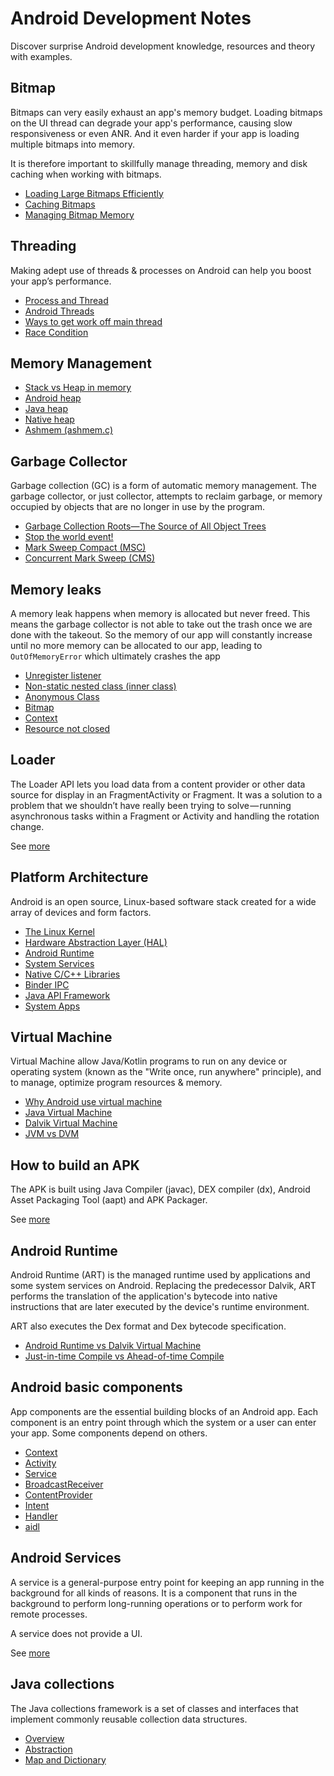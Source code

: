 # Android Development Notes

Discover surprise Android development knowledge, resources and theory with examples.

## Bitmap

Bitmaps can very easily exhaust an app's memory budget. Loading bitmaps on the UI thread can degrade your app's performance, causing slow responsiveness or even ANR. And it even harder if your app is loading multiple bitmaps into memory.

It is therefore important to skillfully manage threading, memory and disk caching when working with bitmaps.

* [Loading Large Bitmaps Efficiently](bitmap.md#loading-large-bitmaps-efficiently)
* [Caching Bitmaps](bitmap.md#caching-bitmaps)
* [Managing Bitmap Memory](bitmap.md#managing-bitmap-memory)


## Threading

Making adept use of threads & processes on Android can help you boost your app’s performance.

* [Process and Thread](threading.md#process-and-thread)
* [Android Threads](threading.md#android-threads)
* [Ways to get work off main thread](threading.md#ways-to-get-work-off-main-thread)
* [Race Condition](threading.md#race-condition)


## Memory Management

* [Stack vs Heap in memory](memory_management.md#stack-vs-heap-in-memory)
* [Android heap](memory_management.md#android-heap)
* [Java heap](memory_management.md#java-heap)
* [Native heap](memory_management.md#native-heap)
* [Ashmem (ashmem.c)](memory_management.md#ashmem-(ashmem.c))


## Garbage Collector

Garbage collection (GC) is a form of automatic memory management. The garbage collector, or just collector, attempts to reclaim garbage, or memory occupied by objects that are no longer in use by the program. 

* [Garbage Collection Roots—The Source of All Object Trees](gc.md#garbage-collection-roots—the-source-of-all-object-trees)
* [Stop the world event!](gc.md#stop-the-world-event!)
* [Mark Sweep Compact (MSC)](gc.md#mark-sweep-compact-(MSC))
* [Concurrent Mark Sweep (CMS)](gc.md#concurrent-mark-sweep-(CMS))


## Memory leaks

A memory leak happens when memory is allocated but never freed. This means the garbage collector is not able to take out the trash once we are done with the takeout. So the memory of our app will constantly increase until no more memory can be allocated to our app, leading to `OutOfMemoryError` which ultimately crashes the app

* [Unregister listener](memory_leaks.md#unregister-listener)
* [Non-static nested class (inner class)](memory_leaks.md#non-static-nested-class-(inner-class))
* [Anonymous Class](memory_leaks.md#anonymous-class)
* [Bitmap](memory_leaks.md#bitmap)
* [Context](memory_leaks.md#context)
* [Resource not closed](memory_leaks.md#resource-not-closed)


## Loader

The Loader API lets you load data from a content provider or other data source for display in an FragmentActivity or Fragment. It was a solution to a problem that we shouldn’t have really been trying to solve — running asynchronous tasks within a Fragment or Activity and handling the rotation change.

See [more](loader.md)


## Platform Architecture

Android is an open source, Linux-based software stack created for a wide array of devices and form factors. 

* [The Linux Kernel](platform_architecture.md#the-linux-kernel)
* [Hardware Abstraction Layer (HAL)](platform_architecture.md#hardware-abstraction-layer-hal)
* [Android Runtime](platform_architecture.md#android-runtime)
* [System Services](platform_architecture.md#system-services)
* [Native C/C++ Libraries](platform_architecture.md#native-cc-libraries)
* [Binder IPC](platform_architecture.md#binder-ipc)
* [Java API Framework](platform_architecture.md#java-api-framework)
* [System Apps](platform_architecture.md#system-apps)


## Virtual Machine

Virtual Machine allow Java/Kotlin programs to run on any device or operating system (known as the "Write once, run anywhere" principle), and to manage, optimize program resources & memory. 

* [Why Android use virtual machine](vm.md#why-android-use-virtual-machine)
* [Java Virtual Machine](vm.md#java-virtual-machine)
* [Dalvik Virtual Machine](vm.md#dalvik-virtual-machine)
* [JVM vs DVM](vm.md#jvm-vs-dvm)


## How to build an APK

The APK is built using Java Compiler (javac), DEX compiler (dx), Android Asset Packaging Tool (aapt) and APK Packager.

See [more](apk_build.md)


## Android Runtime

Android Runtime (ART) is the managed runtime used by applications and some system services on Android. Replacing the predecessor Dalvik, ART performs the translation of the application's bytecode into native instructions that are later executed by the device's runtime environment. 

ART also executes the Dex format and Dex bytecode specification.

* [Android Runtime vs Dalvik Virtual Machine](art.md#android-runtime-vs-dalvik-virtual-machine)
* [Just-in-time Compile vs Ahead-of-time Compile](art.md#just-in-time-compile-vs-ahead-of-time-compile)


## Android basic components

App components are the essential building blocks of an Android app. Each component is an entry point through which the system or a user can enter your app. Some components depend on others.

* [Context](android_main_components.md#context)
* [Activity](android_main_components.md#activity)
* [Service](android_main_components.md#service)
* [BroadcastReceiver](android_main_components.md#broadcastreceiver)
* [ContentProvider](android_main_components.md#contentprovider)
* [Intent](android_main_components.md#intent)
* [Handler](android_main_components.md#handler)
* [aidl](android_main_components.md#aidl)


## Android Services

A service is a general-purpose entry point for keeping an app running in the background for all kinds of reasons. It is a component that runs in the background to perform long-running operations or to perform work for remote processes. 

A service does not provide a UI.

See [more](services.md)


## Java collections

The Java collections framework is a set of classes and interfaces that implement commonly reusable collection data structures. 

* [Overview](java_collections.md#overview)
* [Abstraction](java_collections.md#abstraction)
* [Map and Dictionary](java_collections.md#map-and-dictionary)